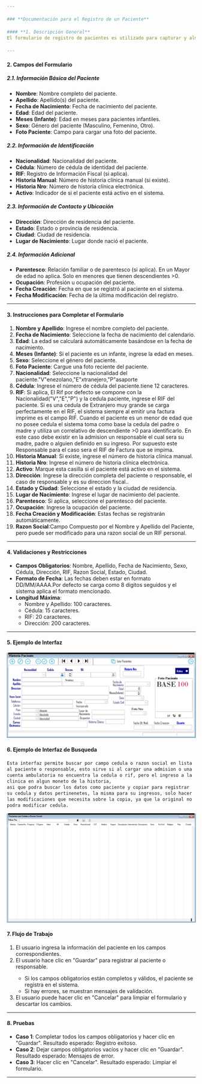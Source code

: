 ```yaml
---

### **Documentación para el Registro de un Paciente**

#### **1. Descripción General**
El formulario de registro de pacientes es utilizado para capturar y almacenar información detallada sobre cada paciente. Esta información es esencial para el seguimiento médico, la gestión de historias clínicas y la administración de servicios de salud.

---
```


#### **2. Campos del Formulario**

##### **2.1. Información Básica del Paciente**
- **Nombre**: Nombre completo del paciente.
- **Apellido**: Apellido(s) del paciente.
- **Fecha de Nacimiento**: Fecha de nacimiento del paciente.
- **Edad**: Edad del paciente.
- **Meses (Infante)**: Edad en meses para pacientes infantiles.
- **Sexo**: Género del paciente (Masculino, Femenino, Otro).
- **Foto Paciente**: Campo para cargar una foto del paciente.

##### **2.2. Información de Identificación**
- **Nacionalidad**: Nacionalidad del paciente.
- **Cédula**: Número de cédula de identidad del paciente.
- **RIF**: Registro de Información Fiscal (si aplica).
- **Historia Manual**: Número de historia clínica manual (si existe).
- **Historia Nro**: Número de historia clínica electrónica.
- **Activo**: Indicador de si el paciente está activo en el sistema.

##### **2.3. Información de Contacto y Ubicación**
- **Dirección**: Dirección de residencia del paciente.
- **Estado**: Estado o provincia de residencia.
- **Ciudad**: Ciudad de residencia.
- **Lugar de Nacimiento**: Lugar donde nació el paciente.

##### **2.4. Información Adicional**
- **Parentesco**: Relación familiar o de parentesco (si aplica). En un Mayor de edad no aplica. Solo en menores que tienen descendientes >0.
- **Ocupación**: Profesión u ocupación del paciente.
- **Fecha Creación**: Fecha en que se registró al paciente en el sistema.
- **Fecha Modificación**: Fecha de la última modificación del registro.

---

#### **3. Instrucciones para Completar el Formulario**

1. **Nombre y Apellido**: Ingrese el nombre completo del paciente.
2. **Fecha de Nacimiento**: Seleccione la fecha de nacimiento del calendario.
3. **Edad**: La edad se calculará automáticamente basándose en la fecha de nacimiento.
4. **Meses (Infante)**: Si el paciente es un infante, ingrese la edad en meses.
5. **Sexo**: Seleccione el género del paciente.
6. **Foto Paciente**: Cargue una foto reciente del paciente.
7. **Nacionalidad**: Seleccione la nacionalidad del paciente."V"enezolano,"E"xtranejero,"P"asaporte
8. **Cédula**: Ingrese el número de cédula del paciente.tiene 12 caracteres. 
9. **RIF**: Si aplica, El Rif por defecto se compone con la Nacionalidad("V","E","P") y la cedula paciente, ingrese el RIF del paciente.
	Si es una cedula de Extranjero muy grande se carga perfectamente en el RIF, el sistema siempre al emitir una factura imprime es el campo RIF.
	Cuando el paciente es un menor de edad que no posee cedula el sistema toma como base la cedula del padre o madre y utiliza un correlativo de descendiente >0 para identificarlo.
	En este caso debe existir en la admision un responsable el cual sera su madre, padre  o alguien definido en su ingreso.
	Por supuesto este Responsable para el caso sera el RIF de Factura que se impima.
11. **Historia Manual**: Si existe, ingrese el número de historia clínica manual.
12. **Historia Nro**: Ingrese el número de historia clínica electrónica.
13. **Activo**: Marque esta casilla si el paciente está activo en el sistema.
14. **Dirección**: Ingrese la dirección completa del paciente o responsable, el caso de responsable y es su direccion fiscal..
15. **Estado y Ciudad**: Seleccione el estado y la ciudad de residencia.
16. **Lugar de Nacimiento**: Ingrese el lugar de nacimiento del paciente.
17. **Parentesco**: Si aplica, seleccione el parentesco del paciente.
18. **Ocupación**: Ingrese la ocupación del paciente.
19. **Fecha Creación y Modificación**: Estas fechas se registrarán automáticamente.
18. **Razon Social**:Campo Compuesto por el Nombre y Apellido del Paciente, pero puede ser modificado para una razon social de un RIF personal.

---

#### **4. Validaciones y Restricciones**

- **Campos Obligatorios**: Nombre, Apellido, Fecha de Nacimiento, Sexo, Cédula, Dirección, RIF, Razon Social, Estado, Ciudad.
- **Formato de Fecha**: Las fechas deben estar en formato DD/MM/AAAA.Por defecto se carga como 8 digitos seguidos y el sistema aplica el formato mencionado.
- **Longitud Máxima**:
  - Nombre y Apellido: 100 caracteres.
  - Cédula: 15 caracteres.
  - RIF: 20 caracteres.
  - Dirección: 200 caracteres.

---

#### **5. Ejemplo de Interfaz**

![Historia Paciente](images/PACIENTES/CDatosPaciente.JPG)

#### **6. Ejemplo de Interfaz de Busqueda**
	Esta interfaz permite buscar por campo cedula o razon social en lista al paciente o responsable, esto sirve si al cargar una admision o una cuenta ambulatoria no encuentra la cedula o rif, pero el ingreso a la clinica en algun moneto de la historia, 
	asi que podra buscar los datos como paciente y copiar para registrar su cedula y datos pertinenetes, la misma para su ingresos, solo hacer las modificaciones que necesita sobre la copia, ya que la original no podra modificar cedula.

![Historia Paciente](images/PACIENTES/CpacientesFrm.JPG)
	
#### **7. Flujo de Trabajo**

1. El usuario ingresa la información del paciente en los campos correspondientes.
2. El usuario hace clic en "Guardar" <F1> para registrar al paciente o responsable.
   - Si los campos obligatorios están completos y válidos, el paciente se registra en el sistema.
   - Si hay errores, se muestran mensajes de validación.
3. El usuario puede hacer clic en "Cancelar" para limpiar el formulario y descartar los cambios.

---

#### **8. Pruebas**

- **Caso 1**: Completar todos los campos obligatorios y hacer clic en "Guardar". Resultado esperado: Registro exitoso.
- **Caso 2**: Dejar campos obligatorios vacíos y hacer clic en "Guardar". Resultado esperado: Mensajes de error.
- **Caso 3**: Hacer clic en "Cancelar". Resultado esperado: Limpiar el formulario.

---
